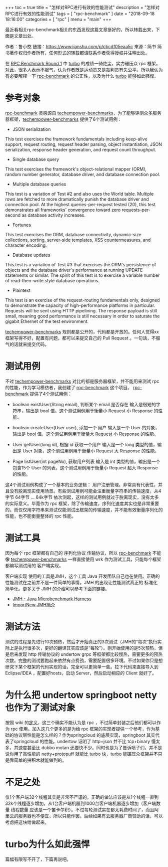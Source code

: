 +++
toc = true
title = "怎样对RPC进行有效的性能测试"
description = "怎样对RPC进行有效的性能测试"
tags = [
	"rpc-benchmark"
]
date = "2018-09-18 18:16:00"
categories = [
    "rpc"
]
menu = "main"
+++

最近看相关rpc-benchmark相关的东西发现这篇文章挺好的，所以转载出来，下面是文章出处。

作者：鲁小憨
链接：https://www.jianshu.com/p/cbcdf05eaa5c
來源：简书
简书著作权归作者所有，任何形式的转载都请联系作者获得授权并注明出处。


在 [RPC Benchmark Round 1](https://www.jianshu.com/p/18c95649b1a4) 中 [turbo](https://link.jianshu.com/?t=https%3A%2F%2Fgithub.com%2Fhank-whu%2Fturbo-rpc) 的成绩一骑绝尘，实力碾压众 rpc 框架。对此，很多人表示不服气，认为作者既是运动员又是裁判员有失公平。所以我认为有必要解释一下 [rpc-benchmark](https://link.jianshu.com/?t=https%3A%2F%2Fgithub.com%2Fhank-whu%2Frpc-benchmark) 的公正性，以及为什么 [turbo](https://link.jianshu.com/?t=https%3A%2F%2Fgithub.com%2Fhank-whu%2Fturbo-rpc) 能够如此强悍。

# 参考对象

[rpc-benchmark](https://link.jianshu.com/?t=https%3A%2F%2Fgithub.com%2Fhank-whu%2Frpc-benchmark) 灵感源自 [techempower-benchmarks](https://link.jianshu.com/?t=https%3A%2F%2Fwww.techempower.com%2Fbenchmarks%2F)，为了能够评测众多服务器框架，[techempower-benchmarks](https://link.jianshu.com/?t=https%3A%2F%2Fwww.techempower.com%2Fbenchmarks%2F) 提供了6个测试用例：

* JSON serialization

This test exercises the framework fundamentals including keep-alive support, request routing, request header parsing, object instantiation, JSON serialization, response header generation, and request count throughput.

* Single database query

This test exercises the framework's object-relational mapper (ORM), random number generator, database driver, and database connection pool.

* Multiple database queries

This test is a variation of Test #2 and also uses the World table. Multiple rows are fetched to more dramatically punish the database driver and connection pool. At the highest queries-per-request tested (20), this test demonstrates all frameworks' convergence toward zero requests-per-second as database activity increases.

* Fortunes

This test exercises the ORM, database connectivity, dynamic-size collections, sorting, server-side templates, XSS countermeasures, and character encoding.

* Database updates

This test is a variation of Test #3 that exercises the ORM's persistence of objects and the database driver's performance at running UPDATE statements or similar. The spirit of this test is to exercise a variable number of read-then-write style database operations.

* Plaintext

This test is an exercise of the request-routing fundamentals only, designed to demonstrate the capacity of high-performance platforms in particular. Requests will be sent using HTTP pipelining. The response payload is still small, meaning good performance is still necessary in order to saturate the gigabit Ethernet of the test environment.

[techempower-benchmarks](https://link.jianshu.com/?t=https%3A%2F%2Fwww.techempower.com%2Fbenchmarks%2F) 规则都是公开的，代码都是开放的。任何人觉得xx框架写得不好，配置有问题，都可以来提交自己的 Pull Request 。一句话，不服气的话就来提交代码。

# 测试用例

不过 [techempower-benchmarks](https://link.jianshu.com/?t=https%3A%2F%2Fwww.techempower.com%2Fbenchmarks%2F) 对比的都是服务器框架，并不能用来测试 rpc 的性能，作为学习模仿者，我创建了 [rpc-benchmark](https://link.jianshu.com/?t=https%3A%2F%2Fgithub.com%2Fhank-whu%2Frpc-benchmark) 这个项目。 [rpc-benchmark](https://link.jianshu.com/?t=https%3A%2F%2Fgithub.com%2Fhank-whu%2Frpc-benchmark) 提供了4个测试用例：

* boolean existUser(String email), 判断某个 email 是否存在
输入是很短的字符串，输出是 bool 值，这个测试用例用于衡量小 Request 小
Response 的性能。

* boolean createUser(User user), 添加一个 用户
输入是一个 User 的对象，输出是 bool 值，这个测试用例用于衡量大 Request 小 Response 的性能。

* User getUser(long id), 根据 id 获取一个用户
输入是一个 long 类型的值，输出是 User 对象，这个测试用例用于衡量小 Request 大 Response 的性能。

* Page<User> listUser(int pageNo), 获取用户列表
输入是 int 类型的值，输出是一个包含15个 User 的列表，这个测试用例用于衡量小 Request 超大 Response 的性能。

这4个测试用例构成了一个基本的业务逻辑： 用户注册管理。非常具有代表性，并且没有脱离现实使用场景。有些测试用例可能会注重衡量字符串的传输速度，从4字节 64字节 ... 64k字节 依次测起，这样的测试用例就过于脱离现实，没有太多的实际意义。毕竟作为 rpc 框架，除了传输速度，序列化速度其实也是非常重要的。而仅仅用字符串来测试仅能测试出框架的传输速度，并不能有效衡量序列化的性能，也不能衡量整体的 rpc 性能。

# 测试工具

因为每个 rpc 框架都有自己的 序列化协议 传输协议，所以 [rpc-benchmark](https://link.jianshu.com/?t=https%3A%2F%2Fgithub.com%2Fhank-whu%2Frpc-benchmark) 不能像 [techempower-benchmarks](https://link.jianshu.com/?t=https%3A%2F%2Fwww.techempower.com%2Fbenchmarks%2F) 一样直接使用 wrk 作为测试工具，只能每个框架都编写测试用的 客户端实现。

客户端实现 使用的工具是JMH，这个工具 Java 开发团队自己也在使用。正确的性能测试在之前并不是一件简单的事情，JMH 的出现让性能测试真正的 标准化 简单化。更多关于 JMH 的介绍可以参考下面的链接。

* [JMH - Java Microbenchmark Harness](https://link.jianshu.com/?t=http%3A%2F%2Ftutorials.jenkov.com%2Fjava-performance%2Fjmh.html)
* [ImportNew JMH简介](https://link.jianshu.com/?t=http%3A%2F%2Fwww.importnew.com%2F12548.html)

# 测试方法

测试的过程是先进行10次预热，然后才开始真正的3次测试（JMH的“每次”执行实际上是执行很多次，更好的翻译其实应该是“每轮”）。刚开始使用的是5次预热，但是后来发现 http 传输协议的 undertow grpc 等框架都比较慢热，需要更多的预热次数。完整的测试要跑起来依然有点费劲，需要配置很多环境。不过如果你只是想研究下某个框架的代码实现的话，完全可以更简单一些。拉下代码来直接导入到 Eclipse/IDEA ，配置好hosts，启动 Server，然后启动相应的 Client 就好了。

# 为什么把 undertow springboot netty 也作为了测试对象

按照 wiki 的[定义](https://link.jianshu.com/?t=https%3A%2F%2Fen.wikipedia.org%2Fwiki%2FRemote_procedure_call)，这三个确实不能认为是 rpc ，不过简单封装之后他们都可以作为 rpc 使用。加入这几个更多的是为给 rpc 框架的实现者提供一个参考，作为基础的协议层性能是怎么样的？作为springcloud 的底层实现，springboot 其实代表了springcloud 的性能。undertow 证明了 http+json 并不比 tcp+binary 慢太多，其速度甚至比 dubbo motan 还要快不少。同时也是为了告诉喷子们，并不是说你用了高性能的 netty+protopuff 就能比 turbo 快，turbo 能碾压众框架并不只是靠简单的拼积木就能做到的。

# 不足之处

仅1个客户端32个线程其实是非常不严谨的，正确的做法应该是从1个线程一直到32k个线程逐步增加，从1台客户端机器到1000台客户端机器逐步增加（客户端数量 线程数量 应该是一个笛卡尔积）。不过每轮测试实在都太耗费时间了，而且阿里云的服务器也不便宜，所以只能作罢。后续如果有云服务器厂商赞助的话，可以考虑把这块给做起来。

# turbo为什么如此强悍

篇幅有限写不开了，下篇再说吧。